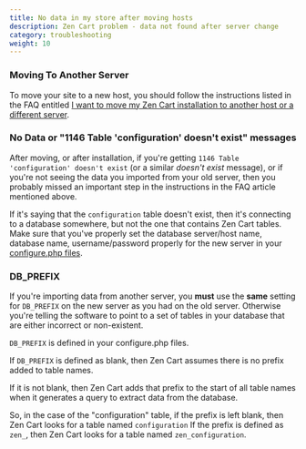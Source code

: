 ```yaml
---
title: No data in my store after moving hosts 
description: Zen Cart problem - data not found after server change 
category: troubleshooting 
weight: 10
---
```


### Moving To Another  Server
To move your site to a new host, you should follow the instructions listed in the FAQ entitled [I want to move my Zen Cart installation to another host or a different server](/user/installing/change_hoster).


### No Data or "1146 Table 'configuration' doesn't exist" messages

After moving, or after installation, if you're getting `1146 Table 'configuration' doesn't exist` (or a similar *doesn't exist* message), or if you're not seeing the data you imported from your old server, then you probably missed an important step in the instructions in the FAQ article mentioned above.

If it's saying that the `configuration` table doesn't exist, then it's connecting to a database somewhere, but not the one that contains Zen Cart tables.  Make sure that you've properly set the database server/host name, database name, username/password properly for the new server in your [configure.php files](/user/miscellaneous/configure).

### DB_PREFIX
If you're importing data from another server, you **must** use the **same** setting for `DB_PREFIX` on the new server as you had on the old server. Otherwise you're telling the software to point to a set of tables in your database that 
are either incorrect or non-existent. 

`DB_PREFIX` is defined in your configure.php files.

If `DB_PREFIX` is defined as blank, then Zen Cart assumes there is no prefix added to table names.

If it is not blank, then Zen Cart adds that prefix to the start of all table names when it generates a query to extract data from the database.

So, in the case of the "configuration" table, if the prefix is left blank, then Zen Cart looks for a table named `configuration` If the prefix is defined as `zen_`, then Zen Cart looks for a table named `zen_configuration`. 


